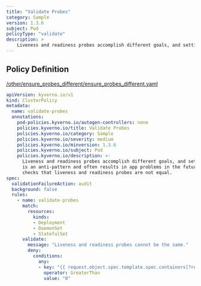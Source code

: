 ```yaml
---
title: "Validate Probes"
category: Sample
version: 1.3.6
subject: Pod
policyType: "validate"
description: >
    Liveness and readiness probes accomplish different goals, and setting both to the same is an anti-pattern and often results in app problems in the future. This policy checks that liveness and readiness probes are not equal.
---
```


## Policy Definition
<a href="https://github.com/kyverno/policies/raw/release-1.6//other/ensure_probes_different/ensure_probes_different.yaml" target="-blank">/other/ensure_probes_different/ensure_probes_different.yaml</a>

```yaml
apiVersion: kyverno.io/v1
kind: ClusterPolicy
metadata:
  name: validate-probes
  annotations:
    pod-policies.kyverno.io/autogen-controllers: none
    policies.kyverno.io/title: Validate Probes
    policies.kyverno.io/category: Sample
    policies.kyverno.io/severity: medium
    policies.kyverno.io/minversion: 1.3.6
    policies.kyverno.io/subject: Pod
    policies.kyverno.io/description: >-
      Liveness and readiness probes accomplish different goals, and setting both to the same
      is an anti-pattern and often results in app problems in the future. This policy
      checks that liveness and readiness probes are not equal.
spec:
  validationFailureAction: audit
  background: false
  rules:
    - name: validate-probes
      match:
        resources:
          kinds:
          - Deployment
          - DaemonSet
          - StatefulSet
      validate:
        message: "Liveness and readiness probes cannot be the same."
        deny:
          conditions:
            any:
            - key: "{{ request.object.spec.template.spec.containers[?readinessProbe==livenessProbe] | length(@) }}"
              operator: GreaterThan
              value: "0"
```
